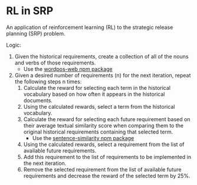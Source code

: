# RL in SRP
An application of reinforcement learning (RL) to the strategic release planning (SRP) problem.

Logic:
1. Given the historical requirements, create a collection of all of the nouns and verbs of those requirements.
    - Use the <a href="https://www.npmjs.com/package/wordpos-web">wordpos-web npm package</a>
2. Given a desired number of requirements (n) for the next iteration, repeat the following steps n times:
    1. Calculate the reward for selecting each term in the historical vocabulary based on how often it appears in the historical documents.
    2. Using the calculated rewards, select a term from the historical vocabulary.
    3. Calculate the reward for selecting each future requirement based on their average textual similarity score when comparing them to the original historical requirements containing that selected term.
        - Use the <a href="https://www.npmjs.com/package/sentence-similarity">sentence-similarity npm package</a>
    4. Using the calculated rewards, select a requirement from the list of available future requirements.
    5. Add this requirement to the list of requirements to be implemented in the next iteration.
    6. Remove the selected requirement from the list of available future requirements and decrease the reward of the selected term by 25%.
